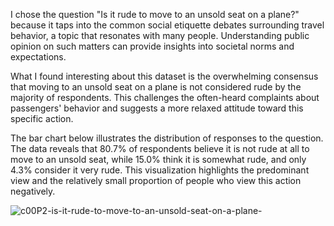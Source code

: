 I chose the question "Is it rude to move to an unsold seat on a plane?" because it taps into the common social etiquette debates surrounding travel behavior, a topic that resonates with many people. Understanding public opinion on such matters can provide insights into societal norms and expectations.

What I found interesting about this dataset is the overwhelming consensus that moving to an unsold seat on a plane is not considered rude by the majority of respondents. This challenges the often-heard complaints about passengers' behavior and suggests a more relaxed attitude toward this specific action. 

The bar chart below illustrates the distribution of responses to the question. The data reveals that 80.7% of respondents believe it is not rude at all to move to an unsold seat, while 15.0% think it is somewhat rude, and only 4.3% consider it very rude. This visualization highlights the predominant view and the relatively small proportion of people who view this action negatively.

![c00P2-is-it-rude-to-move-to-an-unsold-seat-on-a-plane-](https://github.com/user-attachments/assets/28127083-850b-400c-84dc-7ecb3d019b46)
